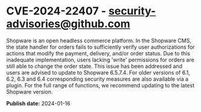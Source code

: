 # CVE-2024-22407 - security-advisories@github.com

Shopware is an open headless commerce platform. In the Shopware CMS, the state handler for orders fails to sufficiently verify user authorizations for actions that modify the payment, delivery, and/or order status. Due to this inadequate implementation, users lacking 'write' permissions for orders are still able to change the order state. This issue has been addressed and users are advised to update to Shopware 6.5.7.4. For older versions of 6.1, 6.2, 6.3 and 6.4 corresponding security measures are also available via a plugin. For the full range of functions, we recommend updating to the latest Shopware version.

**Publish date:** 2024-01-16

